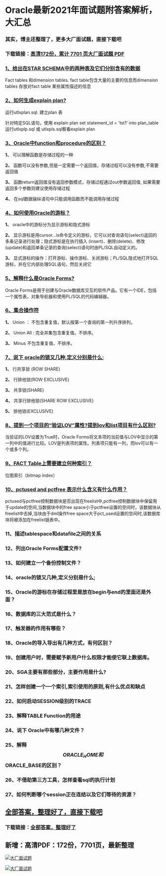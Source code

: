# Oracle最新2021年面试题附答案解析，大汇总

### 其实，博主还整理了，更多大厂面试题，直接下载吧

### 下载链接：[高清172份，累计 7701 页大厂面试题  PDF](https://github.com/souyunku/DevBooks/blob/master/docs/index.md)



### [1、给出在STAR SCHEMA中的两种表及它们分别含有的数据](https://github.com/souyunku/DevBooks/blob/master/docs/Oracle/Oracle最新2021年面试题附答案解析，大汇总.md#1给出在star-schema中的两种表及它们分别含有的数据)  


Fact tables 和dimension tables. fact table包含大量的主要的信息而dimension tables 存放对fact table 某些属性描述的信息


### [2、如何生成explain plan?](https://github.com/souyunku/DevBooks/blob/master/docs/Oracle/Oracle最新2021年面试题附答案解析，大汇总.md#2如何生成explain-plan)  


运行utlxplan.sql. 建立plan 表

针对特定SQL语句，使用 explain plan set statement_id = 'tst1' into plan_table运行utlxplp.sql 或 utlxpls.sql察看explain plan


### [3、Oracle中function和procedure的区别？](https://github.com/souyunku/DevBooks/blob/master/docs/Oracle/Oracle最新2021年面试题附答案解析，大汇总.md#3oracle中function和procedure的区别)  


**1、** 可以理解函数是存储过程的一种

**2、** 函数可以没有参数,但是一定需要一个返回值，存储过程可以没有参数,不需要返回值

**3、** 函数return返回值没有返回参数模式，存储过程通过out参数返回值, 如果需要返回多个参数则建议使用存储过程

**4、** 在sql数据操纵语句中只能调用函数而不能调用存储过程


### [4、如何使用Oracle的游标？](https://github.com/souyunku/DevBooks/blob/master/docs/Oracle/Oracle最新2021年面试题附答案解析，大汇总.md#4如何使用oracle的游标)  


**1、** oracle中的游标分为显示游标和隐式游标

**2、** 显示游标是用cursor...is命令定义的游标，它可以对查询语句(select)返回的多条记录进行处理；隐式游标是在执行插入 (insert)、删除(delete)、修改(update)和返回单条记录的查询(select)语句时由PL/SQL自动定义的。

**3、** 显式游标的操作：打开游标、操作游标、关闭游标；PL/SQL隐式地打开SQL游标，并在它内部处理SQL语句，然后关闭它


### [5、解释什么是Oracle Forms?](https://github.com/souyunku/DevBooks/blob/master/docs/Oracle/Oracle最新2021年面试题附答案解析，大汇总.md#5解释什么是oracle-forms)  


Oracle Forms是用于创建与Oracle数据库交互的软件产品。它有一个IDE，包括一个属性表，对象导航器和使用PL/SQL的代码编辑器。


### [6、集合操作符](https://github.com/souyunku/DevBooks/blob/master/docs/Oracle/Oracle最新2021年面试题附答案解析，大汇总.md#6集合操作符)  


**1、** Union ： 不包含重复值，默认按第一个查询的第一列升序排列。

**2、** Union All : 完全并集包含重复值。不排序。

**3、** Minus 不包含重复值，不排序。


### [7、说下 oracle的锁又几种,定义分别是什么;](https://github.com/souyunku/DevBooks/blob/master/docs/Oracle/Oracle最新2021年面试题附答案解析，大汇总.md#7说下-oracle的锁又几种,定义分别是什么;)  


**1、** 行共享锁 (ROW SHARE)

**2、** 行排他锁(ROW EXCLUSIVE)

**3、** 共享锁(SHARE)

**4、** 共享行排他锁(SHARE ROW EXCLUSIVE)

**5、** 排他锁(EXCLUSIVE)


### [8、提到一个项目的“验证LOV”属性?提到lov和list项目有什么区别?](https://github.com/souyunku/DevBooks/blob/master/docs/Oracle/Oracle最新2021年面试题附答案解析，大汇总.md#8提到一个项目的“验证lov属性提到lov和list项目有什么区别)  


当验证的LOV设置为True时，Oracle Forms将文本项的当前值与LOV中显示的第一列中的值进行比较。LOV是列表项的属性。列表项只能有一列，而lov可以有一个或多个列。


### [9、FACT Table上需要建立何种索引？](https://github.com/souyunku/DevBooks/blob/master/docs/Oracle/Oracle最新2021年面试题附答案解析，大汇总.md#9fact-table上需要建立何种索引)  


位图索引（bitmap index）


### [10、pctused and pctfree 表示什么含义有什么作用？](https://github.com/souyunku/DevBooks/blob/master/docs/Oracle/Oracle最新2021年面试题附答案解析，大汇总.md#10pctused-and-pctfree-表示什么含义有什么作用)  


pctused与pctfree控制数据块是否出现在freelist中,pctfree控制数据块中保留用于update的空间,当数据块中的free space小于pctfree设置的空间时，该数据块从freelist中去掉,当块由于dml操作free space大于pct_used设置的空间时,该数据库块将被添加在freelist链表中。


### 11、描述tablespace和datafile之间的关系
### 12、列出Oracle Forms配置文件?
### 13、如何建立一个备份控制文件？
### 14、oracle的锁又几种,定义分别是什么;
### 15、Oracle的游标在存储过程里是放在begin与end的里面还是外面？
### 16、数据库的三大范式是什么？
### 17、触发器的作用有哪些？
### 18、Oracle的导入导出有几种方式，有何区别？
### 19、创建用户时，需要赋予新用户什么权限才能使它联上数据库。
### 20、SGA主要有那些部分，主要作用是什么?
### 21、怎样创建一个一个索引,索引使用的原则,有什么优点和缺点
### 22、如何启动SESSION级别的TRACE
### 23、解释TABLE Function的用途
### 24、说下 Oracle中有哪几种文件？
### 25、解释$$ORACLE_HOME和$$ORACLE_BASE的区别？
### 26、不借助第三方工具，怎样查看sql的执行计划
### 27、如何判断哪个session正在连结以及它们等待的资源？




## [全部答案，整理好了，直接下载吧](https://gitee.com/souyunku/DevBooks/blob/master/docs/daan.md)

### 下载链接：[全部答案，整理好了](https://gitee.com/souyunku/DevBooks/blob/master/docs/daan.md)




## 新增：高清PDF：172份，7701页，最新整理

[![大厂面试题](https://www.souyunku.com/wp-content/uploads/weixin/mst.png "架构师专栏")](https://www.souyunku.com/wp-content/uploads/weixin/githup-weixin.png "架构师专栏")

[![大厂面试题](https://www.souyunku.com/wp-content/uploads/weixin/githup-weixin.png "架构师专栏")](https://www.souyunku.com/wp-content/uploads/weixin/githup-weixin.png "架构师专栏")
